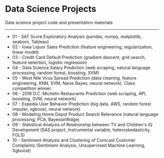 # Data Science Projects

Data science project code and presentation materials

---

* 01 - SAT Score Exploratory Analysis (pandas, numpy, matplotlib, seaborn, Tableau)
* 02 - Iowa Liquor Sales Prediction (feature engineering, regularization, linear model)
* 03 - Credit Card Default Prediction (gradient descent, grid search, feature selection, logistic regression)
* 04 - Data Science Salary Prediction (web scraping, natural language processing, random forest, boosting, SVM)
* 05 - West Nile Virus Spread Prediction (data cleaning, feature engineering, KNN, SVM, Naive Bayes, neural network). Class competition winner.
* 06 - 2016 D.C. Michelin Restaurants Prediction (web scraping, API, boosting, SVM, neural network)
* 07 - Expedia User Behavior Prediction (big data, AWS, random forest imputer, xgboost, neural network)
* 08 - Modeling Home Depot Product Search Relevance (natural language processing, PCA, BayesianRidge)
* 09 - Statistical Analysis of Relationship between TV and Children's IQ Development (SAS project, Instrumental variable, heteroskedasticity, FGLS)
* 10 - Sentiment Analysis and Clustering of Comcast Customer Complaints (Sentiment Analysis, Unsupervised Machine Learning, Xgboost)
